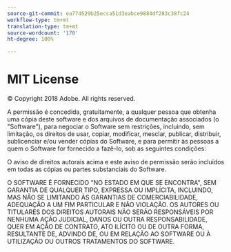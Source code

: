 ```yaml
---
source-git-commit: ea774529b25ecca51d3eabce9884df283c38fc24
workflow-type: tm+mt
translation-type: tm+mt
source-wordcount: '170'
ht-degree: 100%

---
```

# MIT License

© Copyright 2018 Adobe. All rights reserved.

A permissão é concedida, gratuitamente, a qualquer pessoa que obtenha uma cópia deste software e dos arquivos de documentação associados (o &quot;Software&quot;), para negociar o Software sem restrições, incluindo, sem limitação, os direitos de usar, copiar, modificar, mesclar, publicar, distribuir, sublicenciar e/ou vender cópias do Software, e para permitir às pessoas a quem o Software for fornecido a fazê-lo, sob as seguintes condições:

O aviso de direitos autorais acima e este aviso de permissão serão incluídos em todas as cópias ou partes substanciais do Software.

O SOFTWARE É FORNECIDO &quot;NO ESTADO EM QUE SE ENCONTRA&quot;, SEM GARANTIA DE QUALQUER TIPO, EXPRESSA OU IMPLÍCITA, INCLUINDO, MAS NÃO SE LIMITANDO ÀS GARANTIAS DE COMERCIABILIDADE, ADEQUAÇÃO A UM FIM PARTICULAR E NÃO VIOLAÇÃO. OS AUTORES OU TITULARES DOS DIREITOS AUTORAIS NÃO SERÃO RESPONSÁVEIS POR NENHUMA AÇÃO JUDICIAL, DANOS OU OUTRA RESPONSABILIDADE, QUER EM AÇÃO DE CONTRATO, ATO ILÍCITO OU DE OUTRA FORMA, RESULTANTE DE, ADVINDO DE, OU EM RELAÇÃO AO SOFTWARE OU À UTILIZAÇÃO OU OUTROS TRATAMENTOS DO SOFTWARE.
